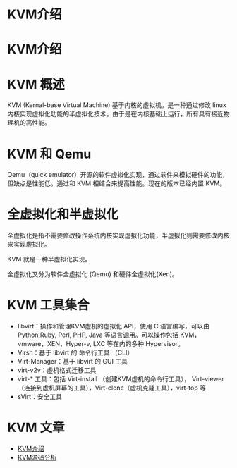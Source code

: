 # 

# KVM介绍



# KVM介绍


# KVM 概述

KVM (Kernal-base Virtual Machine) 基于内核的虚拟机。是一种通过修改 linux 内核实现虚拟化功能的半虚拟化技术。由于是在内核基础上运行，所有具有接近物理机的高性能。

# KVM 和 Qemu 
Qemu（quick emulator）开源的软件虚拟化实现，通过软件来模拟硬件的功能，但缺点是性能低。通过和 KVM 相结合来提高性能。现在的版本已经内置 KVM。

# 全虚拟化和半虚拟化

全虚拟化是指不需要修改操作系统内核实现虚拟化功能，半虚拟化则需要修改内核来实现虚拟化。

KVM 就是一种半虚拟化实现。

全虚拟化又分为软件全虚拟化 (Qemu) 和硬件全虚拟化(Xen)。

# KVM 工具集合
- libvirt：操作和管理KVM虚机的虚拟化 API，使用 C 语言编写，可以由 Python,Ruby, Perl, PHP, Java 等语言调用。可以操作包括 KVM，vmware，XEN，Hyper-v, LXC 等在内的多种 Hypervisor。
- Virsh：基于 libvirt 的 命令行工具 （CLI）
- Virt-Manager：基于 libvirt 的 GUI 工具
- virt-v2v：虚机格式迁移工具
- virt-* 工具：包括 Virt-install （创建KVM虚机的命令行工具）， Virt-viewer （连接到虚机屏幕的工具），Virt-clone（虚机克隆工具），virt-top 等
- sVirt：安全工具

# KVM 文章
- [KVM介绍](https://www.cnblogs.com/sammyliu/p/4543110.html)
- [KVM源码分析](https://www.cnblogs.com/LoyenWang/p/13510925.html)




